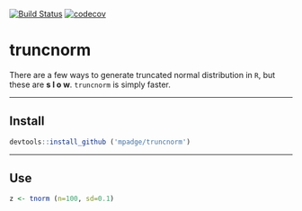[![Build Status](https://travis-ci.org/mpadge/truncnorm?branch=master)](https://travis-ci.org/mpadge/truncnorm) [![codecov](https://codecov.io/gh/mpadge/truncnorm/branch/master/graph/badge.svg)](https://codecov.io/gh/mpadge/truncnorm)

truncnorm
=========

There are a few ways to generate truncated normal distribution in `R`, but these are **s l o w**. `truncnorm` is simply faster.

------------------------------------------------------------------------

Install
-------

``` r
devtools::install_github ('mpadge/truncnorm')
```

------------------------------------------------------------------------

Use
---

``` r
z <- tnorm (n=100, sd=0.1)
```
